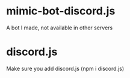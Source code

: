 # mimic-bot-discord.js
A bot I made, not available in other servers

# discord.js
Make sure you add discord.js
(npm i discord.js)
